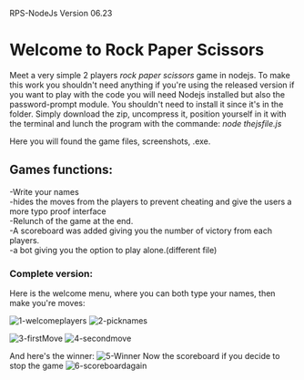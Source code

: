 RPS-NodeJs Version 06.23
<h1>Welcome to Rock Paper Scissors</h1>

Meet a very simple 2 players <i>rock paper scissors</i> game in nodejs. To make this work you shouldn't need anything if you're using the released version if you want to play with the code you will need Nodejs installed but also the password-prompt module.
You shouldn't need to install it since it's in the folder. Simply download the zip, uncompress it, position yourself in it with the terminal and lunch the program with the commande:
<i>node thejsfile.js</i>

Here you will found the game files, screenshots, .exe.

<h2>Games functions:</h2>
-Write your names <br>
-hides the moves from the players to prevent cheating and give the users a more typo proof interface <br>
-Relunch of the game at the end. <br>
-A scoreboard was added giving you the number of victory from each players. <br>
-a bot giving you the option to play alone.(different file) <br>

<h3>Complete version: </h3>

Here is the welcome menu, where you can both type your names, then make you're moves:

![1-welcomeplayers](https://github.com/Kevinwg02/RockPaperScissors-NodeJs/assets/71637950/fabcceb4-624b-4a9f-9e67-0319c389cb5b)
![2-picknames](https://github.com/Kevinwg02/RockPaperScissors-NodeJs/assets/71637950/aee10eeb-17d9-4801-a368-837b4e027137)

![3-firstMove](https://github.com/Kevinwg02/RockPaperScissors-NodeJs/assets/71637950/6c434b18-3b8b-4b32-a035-4a1d4cd18160)
![4-secondmove](https://github.com/Kevinwg02/RockPaperScissors-NodeJs/assets/71637950/7a0f3537-162a-422b-aee4-9d58fca0406e)

And here's the winner:
![5-Winner](https://github.com/Kevinwg02/RockPaperScissors-NodeJs/assets/71637950/4de8faa2-7cf7-40d3-9a46-7fc0cbf8ec17)
Now the scoreboard if you decide to stop the game
![6-scoreboardagain](https://github.com/Kevinwg02/RockPaperScissors-NodeJs/assets/71637950/a1bd08df-5d9d-423f-bc1d-51db73d2a13d)
